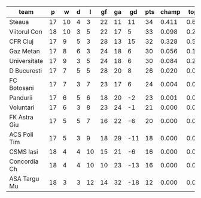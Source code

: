 |     team     | p  | w  | d | l  | gf | ga | gd  | pts | champ | top2  | top3  | top4  |  5-7  | bot4  | bot3  | bot2  |
|--------------|----|----|---|----|----|----|-----|-----|-------|-------|-------|-------|-------|-------|-------|-------|
| Steaua       | 17 | 10 | 4 |  3 | 22 | 11 |  11 |  34 | 0.411 | 0.670 | 0.826 | 0.916 | 0.082 | 0.000 | 0.000 | 0.000|
| Viitorul Con | 18 | 10 | 3 |  5 | 22 | 17 |   5 |  33 | 0.098 | 0.269 | 0.474 | 0.666 | 0.309 | 0.000 | 0.000 | 0.000|
| CFR Cluj     | 17 |  9 | 5 |  3 | 28 | 13 |  15 |  32 | 0.328 | 0.589 | 0.763 | 0.881 | 0.115 | 0.000 | 0.000 | 0.000|
| Gaz Metan    | 17 |  8 | 6 |  3 | 24 | 18 |   6 |  30 | 0.056 | 0.159 | 0.308 | 0.487 | 0.440 | 0.001 | 0.000 | 0.000|
| Universitate | 17 |  9 | 3 |  5 | 24 | 18 |   6 |  30 | 0.084 | 0.217 | 0.384 | 0.570 | 0.381 | 0.000 | 0.000 | 0.000|
| D Bucuresti  | 17 |  7 | 5 |  5 | 28 | 20 |   8 |  26 | 0.020 | 0.071 | 0.162 | 0.293 | 0.552 | 0.004 | 0.001 | 0.000|
| FC Botosani  | 17 |  7 | 3 |  7 | 23 | 17 |   6 |  24 | 0.004 | 0.022 | 0.066 | 0.139 | 0.520 | 0.015 | 0.003 | 0.000|
| Pandurii     | 17 |  6 | 5 |  6 | 18 | 20 |  -2 |  23 | 0.001 | 0.004 | 0.012 | 0.035 | 0.315 | 0.069 | 0.019 | 0.003|
| Voluntari    | 17 |  6 | 3 |  8 | 23 | 24 |  -1 |  21 | 0.000 | 0.001 | 0.004 | 0.011 | 0.160 | 0.199 | 0.073 | 0.017|
| FK Astra Giu | 17 |  5 | 5 |  7 | 16 | 22 |  -6 |  20 | 0.000 | 0.000 | 0.001 | 0.005 | 0.106 | 0.266 | 0.108 | 0.031|
| ACS Poli Tim | 17 |  5 | 3 |  9 | 18 | 29 | -11 |  18 | 0.000 | 0.000 | 0.000 | 0.000 | 0.013 | 0.696 | 0.410 | 0.175|
| CSMS Iasi    | 18 |  4 | 4 | 10 | 15 | 21 |  -6 |  16 | 0.000 | 0.000 | 0.000 | 0.000 | 0.004 | 0.838 | 0.634 | 0.333|
| Concordia Ch | 18 |  4 | 4 | 10 | 10 | 23 | -13 |  16 | 0.000 | 0.000 | 0.000 | 0.000 | 0.001 | 0.917 | 0.775 | 0.516|
| ASA Targu Mu | 18 |  3 | 3 | 12 | 14 | 32 | -18 |  12 | 0.000 | 0.000 | 0.000 | 0.000 | 0.000 | 0.995 | 0.978 | 0.924|
